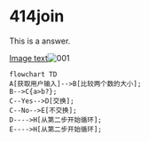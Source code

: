 # 414join
This is a answer.

 [Image text](Screenshots/001)![001](https://user-images.githubusercontent.com/114244414/192084672-627183c0-530f-41a3-8266-25f08771f7d5.jpg)
```mermaid
flowchart TD
A[获取用户输入]-->B[比较两个数的大小];
B-->C{a>b?};
C--Yes-->D[交换];
C--No-->E[不交换];
D---->H[从第二步开始循环];
E---->H[从第二步开始循环];
```
